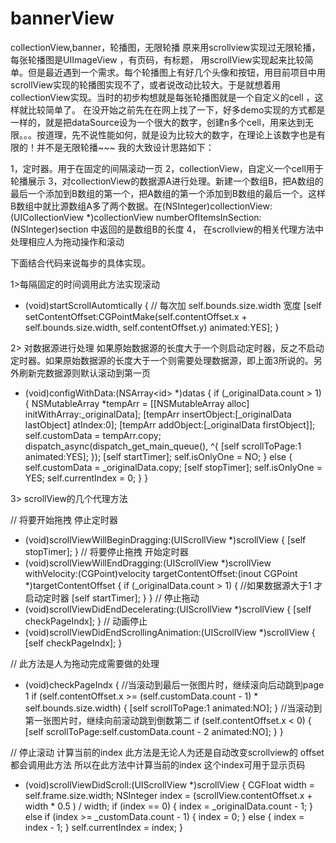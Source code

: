 # bannerView
collectionView,banner，轮播图，无限轮播
    原来用scrollview实现过无限轮播，每张轮播图是UIImageView ，有页码，有标题， 用scrollView实现起来比较简单。但是最近遇到一个需求。每个轮播图上有好几个头像和按钮，用目前项目中用scrollView实现的轮播图实现不了，或者说改动比较大。于是就想着用collectionView实现。当时的初步构想就是每张轮播图就是一个自定义的cell ，这样就比较简单了。
在没开始之前先在在网上找了一下，好多demo实现的方式都是一样的，就是把dataSource设为一个很大的数字，创建n多个cell，用来达到无限。。。按道理，先不说性能如何，就是设为比较大的数字，在理论上该数字也是有限的！并不是无限轮播~~~
我的大致设计思路如下：

1，定时器。用于在固定的间隔滚动一页
2，collectionView，自定义一个cell用于轮播展示
3，对collectionView的数据源A进行处理。新建一个数组B，把A数组的最后一个添加到B数组的第一个，把A数组的第一个添加到B数组的最后一个。这样B数组中就比源数组A多了两个数据。在(NSInteger)collectionView:(UICollectionView *)collectionView numberOfItemsInSection:(NSInteger)section 中返回的是数组B的长度
4， 在scrollview的相关代理方法中处理相应人为拖动操作和滚动

下面结合代码来说每步的具体实现。

1>每隔固定的时间调用此方法实现滚动
- (void)startScrollAutomtically { // 每次加 self.bounds.size.width 宽度
    [self setContentOffset:CGPointMake(self.contentOffset.x + self.bounds.size.width, self.contentOffset.y) animated:YES];
}

2> 对数据源进行处理  如果原始数据源的长度大于一个则启动定时器，反之不启动定时器。如果原始数据源的长度大于一个则需要处理数据源，即上面3所说的。另外刷新完数据源则默认滚动到第一页
- (void)configWithData:(NSArray<id<JWCBannerDataProtocol>> *)datas {
    if (_originalData.count > 1) {
        NSMutableArray *tempArr = [[NSMutableArray alloc] initWithArray:_originalData];
        [tempArr insertObject:[_originalData lastObject] atIndex:0];
        [tempArr addObject:[_originalData firstObject]];
        self.customData = tempArr.copy;
        dispatch_async(dispatch_get_main_queue(), ^{
            [self scrollToPage:1 animated:YES];
        });
        [self startTimer];
        self.isOnlyOne = NO;
    } else {
        self.customData = _originalData.copy;
        [self stopTimer];
        self.isOnlyOne = YES;
        self.currentIndex = 0;
    }
}

3> scrollView的几个代理方法

// 将要开始拖拽 停止定时器
- (void)scrollViewWillBeginDragging:(UIScrollView *)scrollView {
    [self stopTimer];
}
// 将要停止拖拽 开始定时器
- (void)scrollViewWillEndDragging:(UIScrollView *)scrollView withVelocity:(CGPoint)velocity targetContentOffset:(inout CGPoint *)targetContentOffset {
    if (_originalData.count > 1) { //如果数据源大于1 才启动定时器
        [self startTimer];
    }
}
// 停止拖动
- (void)scrollViewDidEndDecelerating:(UIScrollView *)scrollView {
    [self checkPageIndx];
}
// 动画停止
- (void)scrollViewDidEndScrollingAnimation:(UIScrollView *)scrollView {
    [self checkPageIndx];
}

// 此方法是人为拖动完成需要做的处理
- (void)checkPageIndx {
    //当滚动到最后一张图片时，继续滚向后动跳到page 1
    if (self.contentOffset.x >= (self.customData.count - 1) * self.bounds.size.width) {
        [self scrollToPage:1 animated:NO];
    }
    //当滚动到第一张图片时，继续向前滚动跳到倒数第二
    if (self.contentOffset.x < 0) {
        [self scrollToPage:self.customData.count - 2 animated:NO];
    }
}

// 停止滚动 计算当前的index   此方法是无论人为还是自动改变scrollview的 offset 都会调用此方法 所以在此方法中计算当前的index 这个index可用于显示页码

- (void)scrollViewDidScroll:(UIScrollView *)scrollView {
    CGFloat width = self.frame.size.width;
    NSInteger index = (scrollView.contentOffset.x + width * 0.5 ) / width;
    if (index == 0) {
        index = _originalData.count - 1;
    } else if (index >= _customData.count - 1) {
        index = 0;
    } else {
        index = index - 1;
    }
    self.currentIndex = index;
}
